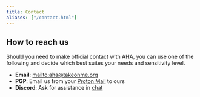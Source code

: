 ```yaml
---
title: Contact
aliases: ["/contact.html"]
---
```


## How to reach us

Should you need to make official contact with AHA, you can use one of the following and decide which best suites your needs and sensitivity level.

- **Email**: [mailto:aha@takeonme.org](aha@takeonme.org)
- **PGP**: Email us from your [Proton Mail](https://proton.me/support/proton-mail-encryption-explained) to ours
- **Discord**: Ask for assistance in [chat](#aha-public)
